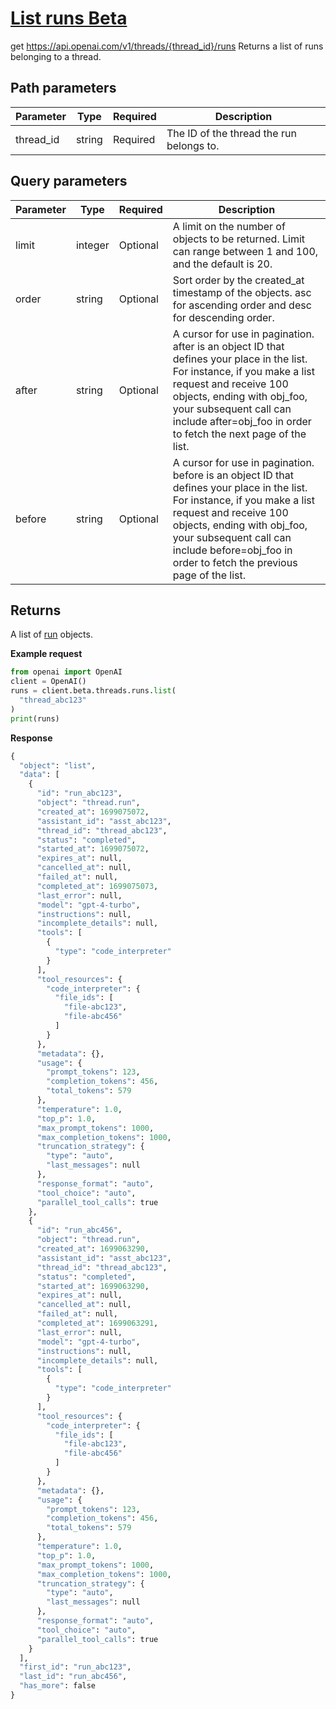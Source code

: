 # [List runs Beta](/docs/api-reference/runs/listRuns)
get https://api.openai.com/v1/threads/{thread_id}/runs 
Returns a list of runs belonging to a thread. 
## Path parameters 
| Parameter | Type   | Required | Description|
| --- | --- | --- | --- |
| thread_id | string | Required | The ID of the thread the run belongs to.| 
## Query parameters 
| Parameter | Type   | Required | Description|
| --- | --- | --- | --- |
| limit | integer | Optional | A limit on the number of objects to be returned. Limit can                   range between 1 and 100, and the default is 20.| 
| order | string | Optional | Sort order by the created_at timestamp of the                   objects. asc for ascending order and                   desc for descending order.| 
| after | string | Optional | A cursor for use in pagination. after is an                   object ID that defines your place in the list. For instance,                   if you make a list request and receive 100 objects, ending                   with obj_foo, your subsequent call can include after=obj_foo                   in order to fetch the next page of the list.| 
| before | string | Optional | A cursor for use in pagination. before is an                   object ID that defines your place in the list. For instance,                   if you make a list request and receive 100 objects, ending                   with obj_foo, your subsequent call can include before=obj_foo                   in order to fetch the previous page of the list.| 
## Returns 
A list of
                [run](/docs/api-reference/runs/object) objects. 

**Example request**
```python
from openai import OpenAI
client = OpenAI()
runs = client.beta.threads.runs.list(
  "thread_abc123"
)
print(runs)
```

**Response**
```python
{
  "object": "list",
  "data": [
    {
      "id": "run_abc123",
      "object": "thread.run",
      "created_at": 1699075072,
      "assistant_id": "asst_abc123",
      "thread_id": "thread_abc123",
      "status": "completed",
      "started_at": 1699075072,
      "expires_at": null,
      "cancelled_at": null,
      "failed_at": null,
      "completed_at": 1699075073,
      "last_error": null,
      "model": "gpt-4-turbo",
      "instructions": null,
      "incomplete_details": null,
      "tools": [
        {
          "type": "code_interpreter"
        }
      ],
      "tool_resources": {
        "code_interpreter": {
          "file_ids": [
            "file-abc123",
            "file-abc456"
          ]
        }
      },
      "metadata": {},
      "usage": {
        "prompt_tokens": 123,
        "completion_tokens": 456,
        "total_tokens": 579
      },
      "temperature": 1.0,
      "top_p": 1.0,
      "max_prompt_tokens": 1000,
      "max_completion_tokens": 1000,
      "truncation_strategy": {
        "type": "auto",
        "last_messages": null
      },
      "response_format": "auto",
      "tool_choice": "auto",
      "parallel_tool_calls": true
    },
    {
      "id": "run_abc456",
      "object": "thread.run",
      "created_at": 1699063290,
      "assistant_id": "asst_abc123",
      "thread_id": "thread_abc123",
      "status": "completed",
      "started_at": 1699063290,
      "expires_at": null,
      "cancelled_at": null,
      "failed_at": null,
      "completed_at": 1699063291,
      "last_error": null,
      "model": "gpt-4-turbo",
      "instructions": null,
      "incomplete_details": null,
      "tools": [
        {
          "type": "code_interpreter"
        }
      ],
      "tool_resources": {
        "code_interpreter": {
          "file_ids": [
            "file-abc123",
            "file-abc456"
          ]
        }
      },
      "metadata": {},
      "usage": {
        "prompt_tokens": 123,
        "completion_tokens": 456,
        "total_tokens": 579
      },
      "temperature": 1.0,
      "top_p": 1.0,
      "max_prompt_tokens": 1000,
      "max_completion_tokens": 1000,
      "truncation_strategy": {
        "type": "auto",
        "last_messages": null
      },
      "response_format": "auto",
      "tool_choice": "auto",
      "parallel_tool_calls": true
    }
  ],
  "first_id": "run_abc123",
  "last_id": "run_abc456",
  "has_more": false
}
```
